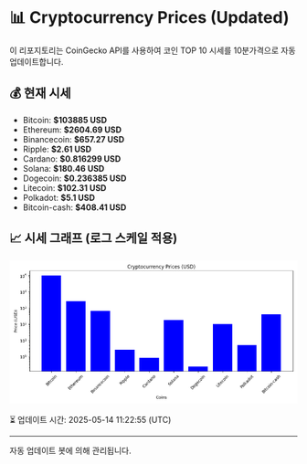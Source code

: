 
# 📊 Cryptocurrency Prices (Updated)

이 리포지토리는 CoinGecko API를 사용하여 코인 TOP 10 시세를 10분가격으로 자동 업데이트합니다.

## 💰 현재 시세
- Bitcoin: **$103885 USD**
- Ethereum: **$2604.69 USD**
- Binancecoin: **$657.27 USD**
- Ripple: **$2.61 USD**
- Cardano: **$0.816299 USD**
- Solana: **$180.46 USD**
- Dogecoin: **$0.236385 USD**
- Litecoin: **$102.31 USD**
- Polkadot: **$5.1 USD**
- Bitcoin-cash: **$408.41 USD**

## 📈 시세 그래프 (로그 스케일 적용)
![Crypto Prices](crypto_prices.png)

⏳ 업데이트 시간: 2025-05-14 11:22:55 (UTC)

---
자동 업데이트 봇에 의해 관리됩니다.
